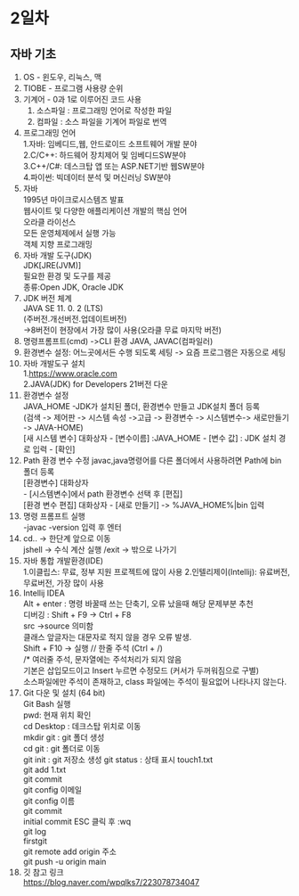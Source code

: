 # 2일차

## 자바 기초    
1. OS - 윈도우, 리눅스, 맥
2. TIOBE - 프로그램 사용량 순위
3. 기계어 - 0과 1로 이루어진 코드 사용  
   1. 소스파일 : 프로그래밍 언어로 작성한 파일
   2. 컴파일 : 소스 파일을 기계어 파일로 번역
4. 프로그래밍 언어  
    1.자바: 임베디드,웹, 안드로이드 소프트웨어 개발 분야  
    2.C/C++: 하드웨어 장치제어 및 임베디드SW분야  
    3.C++/C#: 데스크탑 앱 또는 ASP.NET기반 웹SW분야  
    4.파이썬: 빅데이터 분석 및 머신러닝 SW분야  
5. 자바  
   1995년 마이크로시스템즈 발표  
    웹사이트 및 다양한 애플리케이션 개발의 핵심 언어  
    오라클 라이선스  
    모든 운영체제에서 실행 가능  
    객체 지향 프로그래밍  
6. 자바 개발 도구(JDK)  
    JDK[JRE(JVM)]  
    필요한 환경 및 도구를 제공    
    종류:Open JDK, Oracle JDK   
7. JDK 버전 체계  
   JAVA SE  11.  0.  2 (LTS)  
   (주버전.개선버전.업데이트버전)  
   ->8버전이 현장에서 가장 많이 사용(오라클 무료 마지막 버전)
8. 명령프롬프트(cmd) ->CLI 환경
   JAVA, JAVAC(컴파일러)
9. 환경변수 설정: 어느곳에서든 수행 되도록 세팅 -> 요즘 프로그램은 자동으로 세팅
10. 자바 개발도구 설치  
    1.https://www.oracle.com  
    2.JAVA(JDK) for Developers 21버전 다운  
11. 환경변수 설정  
    JAVA_HOME -JDK가 설치된 폴더, 환경변수 만들고 JDK설치 폴더 등록  
    (검색 -> 제어판 -> 시스템 속성 ->고급 -> 환경변수 -> 시스템변수-> 새로만들기 -> JAVA-HOME)  
    [새 시스템 변수] 대화상자
        - [변수이름] :JAVA_HOME
        - [변수 값] : JDK 설치 경로 입력
        - [확인]
12. Path 환경 변수 수정
    javac,java명령어를 다른 폴더에서 사용하려면 Path에 bin 폴더 등록  
    [환경변수] 대화상자  
        - [시스템변수]에서 path 환경변수 선택 후 [편집]    
    [환경 변수 편집] 대화상자 
        - [새로 만들기] -> %JAVA_HOME%|bin 입력  
13. 명령 프롬프트 실행  
    -javac -version 입력 후 엔터
14. cd..   -> 한단계 앞으로 이동  
    jshell -> 수식 계산 실행 
    /exit  -> 밖으로 나가기
15. 자바 통합 개발환경(IDE)  
    1.이클립스: 무료, 정부 지원 프로젝트에 많이 사용
    2.인텔리제이(Intellij): 유료버전, 무료버전, 가장 많이 사용  
16. Intellij IDEA   
    Alt + enter : 명령 바꿀때 쓰는 단축기, 오류 났을때 해당 문제부분 추천  
    디버깅 : Shift + F9 -> Ctrl + F8  
    src ->source 의미함  
    클래스 앞글자는 대문자로 적지 않을 경우 오류 발생.  
    Shift + F10 -> 실행
    // 한줄 주석 (Ctrl + /)  
    /* 여러줄 주석, 문자열에는 주석처리가 되지 않음  
    기본은 삽입모드이고 Insert 누르면 수정모드 (커서가 두꺼워짐으로 구별)  
    소스파일에만 주석이 존재하고, class 파일에는 주석이 필요없어 나타나지 않는다.  
17. Git 다운 및 설치 (64 bit)  
    Git Bash 실행  
    pwd: 현재 위치 확인  
    cd Desktop : 데크스탑 위치로 이동  
    mkdir git : git 폴더 생성  
    cd git : git 폴더로 이동  
    git init :  git 저장소 생성
    git status : 상태 표시
    touch1.txt  
    git add 1.txt  
    git commit  
    git config 이메일  
    git config 이름  
    git commit  
    initial commit 
    ESC 클릭 후 :wq  
    git log  
    firstgit  
    git remote add origin 주소  
    git push -u origin main  
18. 깃 참고 링크  
    https://blog.naver.com/wpqlks7/223078734047  
